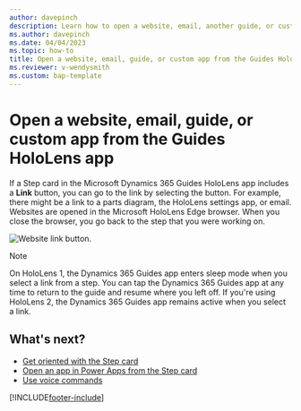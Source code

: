 ```yaml
---
author: davepinch
description: Learn how to open a website, email, another guide, or custom app from the Microsoft Dynamics 365 Guides HoloLens app.
ms.author: davepinch
ms.date: 04/04/2023
ms.topic: how-to
title: Open a website, email, guide, or custom app from the Guides HoloLens app
ms.reviewer: v-wendysmith
ms.custom: bap-template
---
```


# Open a website, email, guide, or custom app from the Guides HoloLens app

If a Step card in the Microsoft Dynamics 365 Guides HoloLens app includes a **Link** button, you can go to the link by selecting the button. For example, there might be a link to a parts diagram, the HoloLens settings app, or email. Websites are opened in the Microsoft HoloLens Edge browser. When you close the browser, you go back to the step that you were working on.

![Website link button.](media/website-link.jpg "Website link button")

> [!NOTE]
> On HoloLens 1, the Dynamics 365 Guides app enters sleep mode when you select a link from a step. You can tap the Dynamics 365 Guides app at any time to return to the guide and resume where you left off. If you're using HoloLens 2, the Dynamics 365 Guides app remains active when you select a link.

## What's next?

- [Get oriented with the Step card](operator-step-card-orientation.md)
- [Open an app in Power Apps from the Step card](operator-powerapps-link.md)
- [Use voice commands](voice-commands.md)

[!INCLUDE[footer-include](../includes/footer-banner.md)]
